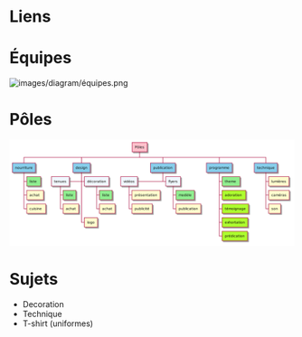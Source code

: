 # Liens

# Équipes

![images/diagram/équipes.png](images/diagram/équipes.png)

# Pôles
 
![images/diagram/convention.png](images/diagram/convention.png)

# Sujets

- Decoration
- Technique
- T-shirt (uniformes)


